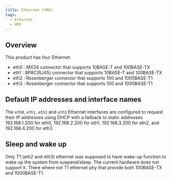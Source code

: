 ```yaml
---
title: Ethernet (HMX)
tags:
  - Ethernet
  - HMX
---
```


## Overview

This product has four Ethernet:
  - eth0 : MX34 connector that supports 10BASE-T and 100BASE-TX
  - eth1 : 8P8C(RJ45) connector that supports 10BASE-T and 100BASE-TX
  - eth2 : Rosenberger connector that supports 100 and 1000BASE-T1
  - eth3 : Rosenberger connector that supports 100 and 1000BASE-T1

## Default IP addresses and interface names

The `eth0`, `eth1`, `eth2` and `eth3` Ethernet interfaces are configured to request their IP addresses using DHCP with a fallback to static addresses 192.168.1.200 for eth0, 192.168.2.200 for eth1, 192.168.3.200 for eth2, and 192.168.4.200 for eth3.

## Sleep and wake up

Only T1 (eth2 and eth3) ethernet was supposed to have wake-up function to wake up the system from suspend/sleep.
The current hardware does not support it. There where not T1 ethernet phy that provide both 100BASE-TX and 1000BASE-T1.





